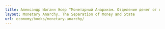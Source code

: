 ```yaml
---
title: Александр Иоганн Эсер "Монетарный Анархизм. Отделение денег от государства"
layout: Monetary Anarchy. The Separation of Money and State
url: economy/books/monetary-anarchy/
---
```



